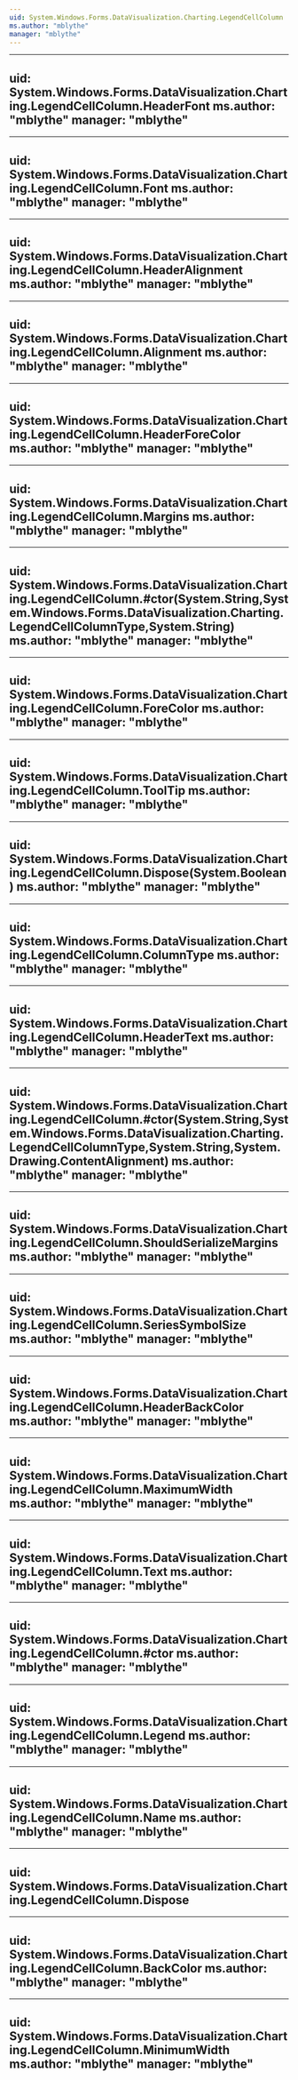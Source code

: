 ```yaml
---
uid: System.Windows.Forms.DataVisualization.Charting.LegendCellColumn
ms.author: "mblythe"
manager: "mblythe"
---
```


---
uid: System.Windows.Forms.DataVisualization.Charting.LegendCellColumn.HeaderFont
ms.author: "mblythe"
manager: "mblythe"
---

---
uid: System.Windows.Forms.DataVisualization.Charting.LegendCellColumn.Font
ms.author: "mblythe"
manager: "mblythe"
---

---
uid: System.Windows.Forms.DataVisualization.Charting.LegendCellColumn.HeaderAlignment
ms.author: "mblythe"
manager: "mblythe"
---

---
uid: System.Windows.Forms.DataVisualization.Charting.LegendCellColumn.Alignment
ms.author: "mblythe"
manager: "mblythe"
---

---
uid: System.Windows.Forms.DataVisualization.Charting.LegendCellColumn.HeaderForeColor
ms.author: "mblythe"
manager: "mblythe"
---

---
uid: System.Windows.Forms.DataVisualization.Charting.LegendCellColumn.Margins
ms.author: "mblythe"
manager: "mblythe"
---

---
uid: System.Windows.Forms.DataVisualization.Charting.LegendCellColumn.#ctor(System.String,System.Windows.Forms.DataVisualization.Charting.LegendCellColumnType,System.String)
ms.author: "mblythe"
manager: "mblythe"
---

---
uid: System.Windows.Forms.DataVisualization.Charting.LegendCellColumn.ForeColor
ms.author: "mblythe"
manager: "mblythe"
---

---
uid: System.Windows.Forms.DataVisualization.Charting.LegendCellColumn.ToolTip
ms.author: "mblythe"
manager: "mblythe"
---

---
uid: System.Windows.Forms.DataVisualization.Charting.LegendCellColumn.Dispose(System.Boolean)
ms.author: "mblythe"
manager: "mblythe"
---

---
uid: System.Windows.Forms.DataVisualization.Charting.LegendCellColumn.ColumnType
ms.author: "mblythe"
manager: "mblythe"
---

---
uid: System.Windows.Forms.DataVisualization.Charting.LegendCellColumn.HeaderText
ms.author: "mblythe"
manager: "mblythe"
---

---
uid: System.Windows.Forms.DataVisualization.Charting.LegendCellColumn.#ctor(System.String,System.Windows.Forms.DataVisualization.Charting.LegendCellColumnType,System.String,System.Drawing.ContentAlignment)
ms.author: "mblythe"
manager: "mblythe"
---

---
uid: System.Windows.Forms.DataVisualization.Charting.LegendCellColumn.ShouldSerializeMargins
ms.author: "mblythe"
manager: "mblythe"
---

---
uid: System.Windows.Forms.DataVisualization.Charting.LegendCellColumn.SeriesSymbolSize
ms.author: "mblythe"
manager: "mblythe"
---

---
uid: System.Windows.Forms.DataVisualization.Charting.LegendCellColumn.HeaderBackColor
ms.author: "mblythe"
manager: "mblythe"
---

---
uid: System.Windows.Forms.DataVisualization.Charting.LegendCellColumn.MaximumWidth
ms.author: "mblythe"
manager: "mblythe"
---

---
uid: System.Windows.Forms.DataVisualization.Charting.LegendCellColumn.Text
ms.author: "mblythe"
manager: "mblythe"
---

---
uid: System.Windows.Forms.DataVisualization.Charting.LegendCellColumn.#ctor
ms.author: "mblythe"
manager: "mblythe"
---

---
uid: System.Windows.Forms.DataVisualization.Charting.LegendCellColumn.Legend
ms.author: "mblythe"
manager: "mblythe"
---

---
uid: System.Windows.Forms.DataVisualization.Charting.LegendCellColumn.Name
ms.author: "mblythe"
manager: "mblythe"
---

---
uid: System.Windows.Forms.DataVisualization.Charting.LegendCellColumn.Dispose
---

---
uid: System.Windows.Forms.DataVisualization.Charting.LegendCellColumn.BackColor
ms.author: "mblythe"
manager: "mblythe"
---

---
uid: System.Windows.Forms.DataVisualization.Charting.LegendCellColumn.MinimumWidth
ms.author: "mblythe"
manager: "mblythe"
---
